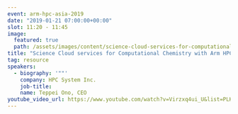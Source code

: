 ```yaml
---
event: arm-hpc-asia-2019
date: "2019-01-21 07:00:00+00:00"
slot: 11:20	- 11:45
image:
  featured: true
  path: /assets/images/content/science-cloud-services-for-computational-chemistry-with-arm-hpc.jpg
title: "Science Cloud services for Computational Chemistry with Arm HPC"
tag: resource
speakers:
  - biography: '""'
    company: HPC System Inc.
    job-title:
    name: Teppei Ono, CEO
youtube_video_url: https://www.youtube.com/watch?v=Virzxq4ui_U&list=PLKZSArYQptsPLGSEUycUowh9oy8WF_epV&index=16&t=0s
---
```

